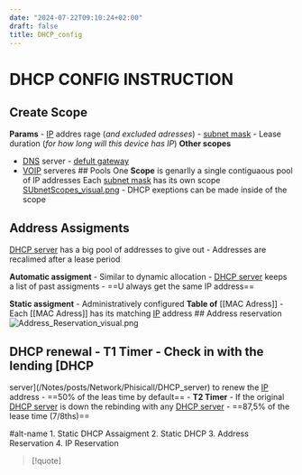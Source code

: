 ```yaml
---
date: "2024-07-22T09:10:24+02:00"
draft: false
title: DHCP_config
---
```


# DHCP CONFIG INSTRUCTION

## Create Scope

**Params** - [IP](/Notes/posts/Network/Ref_OSI/IP) addres rage (*and
excluded adresses*) - [subnet
mask](/Notes/posts/Network/basic_network_connections/subnet_mask) -
Lease duration (*for how long will this device has IP*) **Other scopes**
- [DNS](/Notes/posts/Network/Phisicall/DNS) server - [defult
gateway](/Notes/posts/Network/basic_network_connections/defult_gateway)
- [VOIP](/Notes/posts/VOIP) serveres ## Pools One **Scope** is genarlly
a single contiguaous pool of IP addresses Each [subnet
mask](/Notes/posts/Network/basic_network_connections/subnet_mask) has
its own scope [SUbnetScopes_visual.png](/SUbnetScopes_visual.png) - DHCP
exeptions can be made inside of the scope

## Address Assigments

[DHCP server](/Notes/posts/Network/Phisicall/DHCP_server) has a big pool
of addresses to give out - Addresses are recalimed after a lease period

**Automatic assigment** - Similar to dynamic allocation - [DHCP
server](/Notes/posts/Network/Phisicall/DHCP_server) keeps a list of past
assigments - ==U always get the same IP address==

**Static assigment** - Administratively configured **Table of** \[\[MAC
Adress\]\] - Each \[\[MAC Adress\]\] has its matching
[IP](/Notes/posts/Network/Ref_OSI/IP) address ## Address reservation
![Address_Reservation_visual.png](/Notes/Address_Reservation_visual.png)
## DHCP renewal - **T1 Timer** - Check in with the lending [DHCP
server](/Notes/posts/Network/Phisicall/DHCP_server) to renew the
[IP](/Notes/posts/Network/Ref_OSI/IP) address - ==50% of the leas time
by default== - **T2 Timer** - If the original [DHCP
server](/Notes/posts/Network/Phisicall/DHCP_server) is down the
rebinding with any [DHCP
server](/Notes/posts/Network/Phisicall/DHCP_server) - ==87,5% of the
lease time (7/8ths)==

#alt-name 1. Static DHCP Assaigment 2. Static DHCP 3. Address
Reservation 4. IP Reservation

> \[!quote\]

